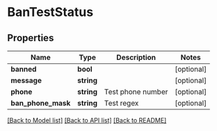 # BanTestStatus

## Properties
Name | Type | Description | Notes
------------ | ------------- | ------------- | -------------
**banned** | **bool** |  | [optional] 
**message** | **string** |  | [optional] 
**phone** | **string** | Test phone number | [optional] 
**ban_phone_mask** | **string** | Test regex | [optional] 

[[Back to Model list]](../README.md#documentation-for-models) [[Back to API list]](../README.md#documentation-for-api-endpoints) [[Back to README]](../README.md)

